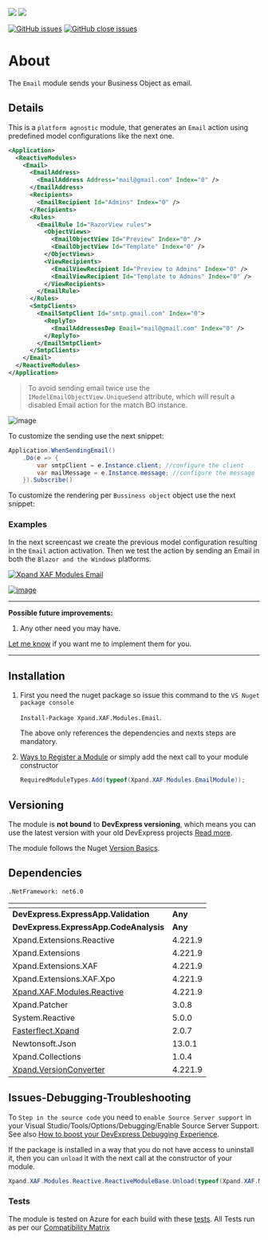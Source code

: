 ![](https://xpandshields.azurewebsites.net/nuget/v/Xpand.XAF.Modules.Email.svg?&style=flat) ![](https://xpandshields.azurewebsites.net/nuget/dt/Xpand.XAF.Modules.Email.svg?&style=flat)

[![GitHub issues](https://xpandshields.azurewebsites.net/github/issues/eXpandFramework/expand/Email.svg)](https://github.com/eXpandFramework/eXpand/issues?utf8=%E2%9C%93&q=is%3Aissue+is%3Aopen+sort%3Aupdated-desc+label%3AReactive.XAF+label%3AEmail) [![GitHub close issues](https://xpandshields.azurewebsites.net/github/issues-closed/eXpandFramework/eXpand/Email.svg)](https://github.com/eXpandFramework/eXpand/issues?utf8=%E2%9C%93&q=is%3Aissue+is%3Aclosed+sort%3Aupdated-desc+label%3AReactive.XAF+label%3AEmail)
# About 

The `Email` module sends your Business Object as email. 

## Details
This is a `platform agnostic` module, that generates an `Email` action using predefined model configurations like the next one.

```xml
<Application>
  <ReactiveModules>
    <Email>
      <EmailAddress>
        <EmailAddress Address="mail@gmail.com" Index="0" />
      </EmailAddress>
      <Recipients>
        <EmailRecipient Id="Admins" Index="0" />
      </Recipients>
      <Rules>
        <EmailRule Id="RazorView rules">
          <ObjectViews>
            <EmailObjectView Id="Preview" Index="0" />
            <EmailObjectView Id="Template" Index="0" />
          </ObjectViews>
          <ViewRecipients>
            <EmailViewRecipient Id="Preview to Admins" Index="0" />
            <EmailViewRecipient Id="Template to Admins" Index="0" />
          </ViewRecipients>
        </EmailRule>
      </Rules>
      <SmtpClients>
        <EmailSmtpClient Id="smtp.gmail.com" Index="0">
          <ReplyTo>
            <EmailAddressesDep Email="mail@gmail.com" Index="0" />
          </ReplyTo>
        </EmailSmtpClient>
      </SmtpClients>
    </Email>
  </ReactiveModules>
</Application>
```

> To avoid sending email twice use the `IModelEmailObjectView.UniqueSend` attribute, which will result a disabled Email action for the match BO instance.  
> 
![image](https://user-images.githubusercontent.com/159464/139561271-138cc53b-41d6-4569-a5e1-2ab65a66aa91.png)

To customize the sending use the next snippet:

```c#
Application.WhenSendingEmail()
    .Do(e => {
        var smtpClient = e.Instance.client; //configure the client
        var mailMessage = e.Instance.message; //configure the message
    }).Subscribe()
```

To customize the rendering per `Bussiness object` object use the next snippet:


### Examples

In the next screencast we create the previous model configuration resulting in the `Email` action activation. Then we test the action by sending an Email in both the `Blazor and the Windows` platforms.   

<twitter tags="#Email #Blazor">

[![Xpand XAF Modules Email](https://user-images.githubusercontent.com/159464/139561334-29a19d4f-085a-43f8-b93f-4c5fdf2aa1a4.gif)](https://youtu.be/Xy3IzZM6HYY)

</twitter>

[![image](https://user-images.githubusercontent.com/159464/87556331-2fba1980-c6bf-11ea-8a10-e525dda86364.png)](https://youtu.be/Xy3IzZM6HYY)

--- 

**Possible future improvements:**

1. Any other need you may have.

[Let me know](https://github.com/sponsors/apobekiaris) if you want me to implement them for you.

---

## Installation 
1. First you need the nuget package so issue this command to the `VS Nuget package console` 

   `Install-Package Xpand.XAF.Modules.Email`.

    The above only references the dependencies and nexts steps are mandatory.

2. [Ways to Register a Module](https://documentation.devexpress.com/eXpressAppFramework/118047/Concepts/Application-Solution-Components/Ways-to-Register-a-Module)
or simply add the next call to your module constructor
    ```cs
    RequiredModuleTypes.Add(typeof(Xpand.XAF.Modules.EmailModule));
    ```
## Versioning
The module is **not bound** to **DevExpress versioning**, which means you can use the latest version with your old DevExpress projects [Read more](https://github.com/eXpandFramework/XAF/tree/master/tools/Xpand.VersionConverter).

The module follows the Nuget [Version Basics](https://docs.microsoft.com/en-us/nuget/reference/package-versioning#version-basics).
## Dependencies
`.NetFramework: net6.0`

|<!-- -->|<!-- -->
|----|----
|**DevExpress.ExpressApp.Validation**|**Any**
 |**DevExpress.ExpressApp.CodeAnalysis**|**Any**
|Xpand.Extensions.Reactive|4.221.9
 |Xpand.Extensions|4.221.9
 |Xpand.Extensions.XAF|4.221.9
 |Xpand.Extensions.XAF.Xpo|4.221.9
 |[Xpand.XAF.Modules.Reactive](https://github.com/eXpandFramework/Reactive.XAF/tree/master/src/Modules/Xpand.XAF.Modules.Reactive)|4.221.9
 |Xpand.Patcher|3.0.8
 |System.Reactive|5.0.0
 |[Fasterflect.Xpand](https://github.com/eXpandFramework/Fasterflect)|2.0.7
 |Newtonsoft.Json|13.0.1
 |Xpand.Collections|1.0.4
 |[Xpand.VersionConverter](https://github.com/eXpandFramework/Reactive.XAF/tree/master/tools/Xpand.VersionConverter)|4.221.9

## Issues-Debugging-Troubleshooting

To `Step in the source code` you need to `enable Source Server support` in your Visual Studio/Tools/Options/Debugging/Enable Source Server Support. See also [How to boost your DevExpress Debugging Experience](https://github.com/eXpandFramework/DevExpress.XAF/wiki/How-to-boost-your-DevExpress-Debugging-Experience#1-index-the-symbols-to-your-custom-devexpresss-installation-location).

If the package is installed in a way that you do not have access to uninstall it, then you can `unload` it with the next call at the constructor of your module.
```cs
Xpand.XAF.Modules.Reactive.ReactiveModuleBase.Unload(typeof(Xpand.XAF.Modules.Email.EmailModule))
```


### Tests
The module is tested on Azure for each build with these [tests](https://github.com/eXpandFramework/Packages/tree/master/src/Tests/Xpand.XAF.s.Email.Email). 
All Tests run as per our [Compatibility Matrix](https://github.com/eXpandFramework/DevExpress.XAF#compatibility-matrix)

